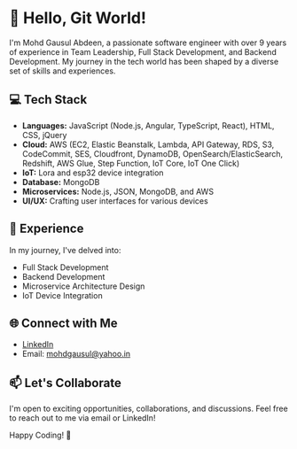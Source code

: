 # 👋 Hello, Git World!

I'm Mohd Gausul Abdeen, a passionate software engineer with over 9 years of experience in Team Leadership, Full Stack Development, and Backend Development. My journey in the tech world has been shaped by a diverse set of skills and experiences.

## 💻 Tech Stack

- **Languages:** JavaScript (Node.js, Angular, TypeScript, React), HTML, CSS, jQuery
- **Cloud:** AWS (EC2, Elastic Beanstalk, Lambda, API Gateway, RDS, S3, CodeCommit, SES, Cloudfront, DynamoDB, OpenSearch/ElasticSearch, Redshift, AWS Glue, Step Function, IoT Core, IoT One Click)
- **IoT:** Lora and esp32 device integration
- **Database:** MongoDB
- **Microservices:** Node.js, JSON, MongoDB, and AWS
- **UI/UX:** Crafting user interfaces for various devices

## 🚀 Experience

In my journey, I've delved into:
- Full Stack Development
- Backend Development
- Microservice Architecture Design
- IoT Device Integration

## 🌐 Connect with Me

- [LinkedIn](https://www.linkedin.com/in/gausul/)
- Email: [mohdgausul@yahoo.in](mailto:mohdgausul@yahoo.in)

## 📫 Let's Collaborate

I'm open to exciting opportunities, collaborations, and discussions. Feel free to reach out to me via email or LinkedIn!

Happy Coding! 🚀
